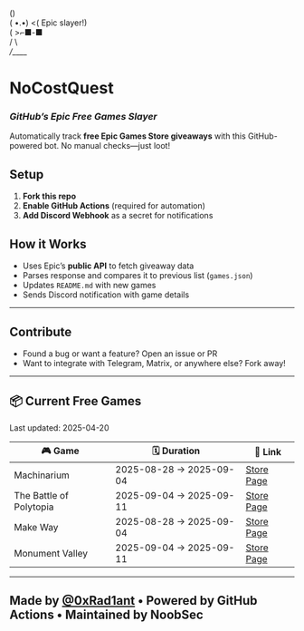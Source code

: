    (\)  
  ( •.•)  <( Epic slayer!)  
  (   >⌐■-■  
  /  \  
_/____\_  

# NoCostQuest  
### *GitHub’s Epic Free Games Slayer*  

Automatically track **free Epic Games Store giveaways** with this GitHub-powered bot. No manual checks—just loot!  

## Setup  
1. **Fork this repo**  
2. **Enable GitHub Actions** (required for automation)  
3. **Add Discord Webhook** as a secret for notifications  

## How it Works
- Uses Epic’s **public API** to fetch giveaway data
- Parses response and compares it to previous list (`games.json`)
- Updates `README.md` with new games
- Sends Discord notification with game details

---

## Contribute
- Found a bug or want a feature? Open an issue or PR  
- Want to integrate with Telegram, Matrix, or anywhere else? Fork away!

---

## 📦 Current Free Games

Last updated: 2025-04-20

<!-- BEGIN_GAMES_TABLE -->
| 🎮 Game | 🗓️ Duration | 🔗 Link |
|--------|--------------|---------|
| Machinarium | 2025-08-28 → 2025-09-04 | [Store Page](https://store.epicgames.com/en-US/p/machinarium-5e6c71) |
| The Battle of Polytopia | 2025-09-04 → 2025-09-11 | [Store Page](https://store.epicgames.com/en-US/p/the-battle-of-polytopia-12fed6) |
| Make Way | 2025-08-28 → 2025-09-04 | [Store Page](https://store.epicgames.com/en-US/p/make-way-bddf5f) |
| Monument Valley | 2025-09-04 → 2025-09-11 | [Store Page](https://store.epicgames.com/en-US/p/monument-valley-1d99d3) |

<!-- END_GAMES_TABLE -->

---

## Made by [@0xRad1ant](https://github.com/0xRad1ant) • Powered by GitHub Actions • Maintained by NoobSec
